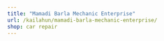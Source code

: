 ```yaml
---
title: "Mamadi Barla Mechanic Enterprise"
url: /kailahun/mamadi-barla-mechanic-enterprise/
shop: car repair
---
```


